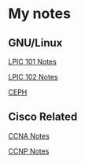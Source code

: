 My notes
==============
GNU/Linux 
---------------
[LPIC 101 Notes](https://github.com/mrafieee/notes/blob/master/LPIC-101.md)

[LPIC 102 Notes](https://github.com/mrafieee/notes/blob/master/LPIC-102.md)

[CEPH](https://github.com/mrafieee/notes/blob/master/ceph.md)

Cisco Related
---------------
[CCNA Notes](https://github.com/mrafieee/notes/blob/master/CCNA.md)

[CCNP Notes](https://github.com/mrafieee/notes/blob/master/CCNP.md)
